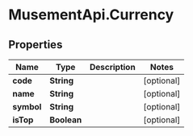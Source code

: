 # MusementApi.Currency

## Properties
Name | Type | Description | Notes
------------ | ------------- | ------------- | -------------
**code** | **String** |  | [optional] 
**name** | **String** |  | [optional] 
**symbol** | **String** |  | [optional] 
**isTop** | **Boolean** |  | [optional] 


